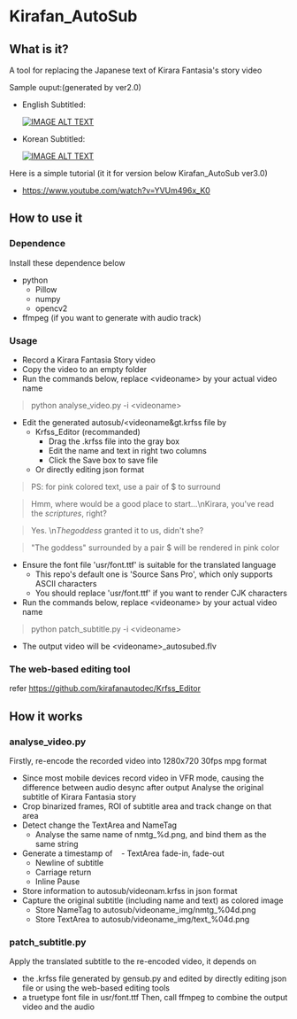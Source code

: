 # Kirafan_AutoSub
## What is it?
A tool for replacing the Japanese text of Kirara Fantasia's story video

Sample ouput:(generated by ver2.0)
* English Subtitled:

  [![IMAGE ALT TEXT](http://img.youtube.com/vi/Z8BytfESak0/0.jpg)](https://www.youtube.com/embed/Z8BytfESak0 "CameraMaster")
* Korean Subtitled:   

  [![IMAGE ALT TEXT](http://img.youtube.com/vi/_6IlXAgpsEs/0.jpg)](https://www.youtube.com/embed/_6IlXAgpsEs "CameraMaster")

Here is a simple tutorial (it it for version below Kirafan_AutoSub ver3.0)
* https://www.youtube.com/watch?v=YVUm496x_K0

## How to use it
### Dependence 
  Install these dependence below
  - python
    - Pillow
    - numpy
    - opencv2
  - ffmpeg (if you want to generate with audio track)
### Usage
  - Record a Kirara Fantasia Story video
  - Copy the video to an empty folder
  - Run the commands below, replace &lt;videoname&gt; by your actual video name
  > python analyse_video.py -i &lt;videoname&gt;
  
  - Edit the generated autosub/&lt;videoname&gt.krfss file by
    - Krfss_Editor (recommanded)
      - Drag the .krfss file into the gray box
      - Edit the name and text in right two columns
      - Click the Save box to save file
    - Or directly editing json format
  > PS: for pink colored text, use a pair of $ to surround
      
  > Hmm, where would be a good place to start...\nKirara, you've read the $scriptures$, right?

  > Yes. \n$The goddess$ granted it to us, didn't she?
  
  > "The goddess" surrounded by a pair $ will be rendered in pink color
  
  - Ensure the font file 'usr/font.ttf' is suitable for the translated language
    - This repo's default one is 'Source Sans Pro', which only supports ASCII characters
    - You should replace 'usr/font.ttf' if you want to render CJK characters
  - Run the commands below, replace &lt;videoname&gt; by your actual video name
  > python patch_subtitle.py -i &lt;videoname&gt;
  
  - The output video will be &lt;videoname&gt;_autosubed.flv

### The web-based editing tool
  refer https://github.com/kirafanautodec/Krfss_Editor

## How it works

### analyse_video.py
Firstly, re-encode the recorded video into 1280x720 30fps mpg format
  - Since most mobile devices record video in VFR mode, causing the difference between audio desync after output
Analyse the original subtitle of Kirara Fantasia story
  - Crop binarized frames, ROI of subtitle area and track change on that area
  - Detect change the TextArea and NameTag
    - Analyse the same name of nmtg_%d.png, and bind them as the same string
  - Generate a timestamp of
    - TextArea fade-in, fade-out
    - Newline of subtitle
    - Carriage return
    - Inline Pause
  - Store information to autosub/videonam.krfss in json format
  - Capture the original subtitle (including name and text) as colored image
    - Store NameTag to autosub/videoname_img/nmtg_%04d.png
    - Store TextArea to autosub/videoname_img/text_%04d.png

### patch_subtitle.py
Apply the translated subtitle to the re-encoded video, it depends on
  - the .krfss file generated by gensub.py and edited by directly editing json file or using the web-based editing tools
  - a truetype font file in usr/font.ttf
Then, call ffmpeg to combine the output video and the audio


